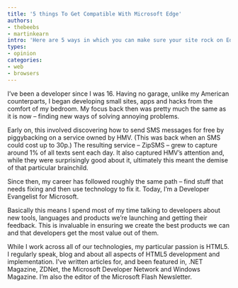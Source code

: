 ```yaml
---
title: '5 things To Get Compatible With Microsoft Edge'
authors:
- thebeebs
- martinkearn
intro: 'Here are 5 ways in which you can make sure your site rock on Edge.'
types:
- opinion
categories:
- web
- browsers
---
```


I’ve been a developer since I was 16. Having no garage, unlike my American counterparts, I began developing small sites, apps and hacks from the comfort of my bedroom. My focus back then was pretty much the same as it is now – finding new ways of solving annoying problems.

Early on, this involved discovering how to send SMS messages for free by piggybacking on a service owned by HMV. (This was back when an SMS could cost up to 30p.) The resulting service – ZipSMS – grew to capture around 1% of all texts sent each day. It also captured HMV’s attention and, while they were surprisingly good about it, ultimately this meant the demise of that particular brainchild.

Since then, my career has followed roughly the same path – find stuff that needs fixing and then use technology to fix it. Today, I’m a Developer Evangelist for Microsoft.

Basically this means I spend most of my time talking to developers about new tools, languages and products we’re launching and getting their feedback. This is invaluable in ensuring we create the best products we can and that developers get the most value out of them.

While I work across all of our technologies, my particular passion is HTML5. I regularly speak, blog and about all aspects of HTML5 development and implementation. I’ve written articles for, and been featured in, .NET Magazine, ZDNet, the Microsoft Developer Network and Windows Magazine. I’m also the editor of the Microsoft Flash Newsletter.
